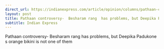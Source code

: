 ```yaml
---
direct_url: https://indianexpress.com/article/opinion/columns/pathaan-controversy-besharam-song-deepika-padukone-orange-bikini-8329940/
layout: post
title: Pathaan controversy-  Besharam rang  has problems, but Deepika Padukone s orange bikini is not one of them
subtitle: Indian Express
---
```


Pathaan controversy-  Besharam rang  has problems, but Deepika Padukone s orange bikini is not one of them